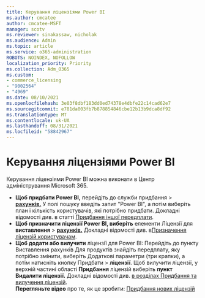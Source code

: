 ```yaml
---
title: Керування ліцензіями Power BI
ms.author: cmcatee
author: cmcatee-MSFT
manager: scotv
ms.reviewer: sinakassaw, nicholak
ms.audience: Admin
ms.topic: article
ms.service: o365-administration
ROBOTS: NOINDEX, NOFOLLOW
localization_priority: Priority
ms.collection: Adm_O365
ms.custom:
- commerce_licensing
- "9002564"
- "4969"
ms.date: 08/10/2021
ms.openlocfilehash: 3e03f8dbf183dd0ed74378e4dbfe22c14cad62e7
ms.sourcegitcommit: e781da003fb7b878854846cbe12b13b9dca8df92
ms.translationtype: MT
ms.contentlocale: uk-UA
ms.lasthandoff: 08/31/2021
ms.locfileid: "58842967"
---
```

# <a name="power-bi-license-management"></a>Керування ліцензіями Power BI

Керування ліцензіями Power BI можна виконати в Центр адміністрування Microsoft 365.

- **Щоб придбати Power BI,** перейдіть до служби придбання  \> **[рахунків.](https://go.microsoft.com/fwlink/p/?linkid=868433)** У полі пошуку введіть запит "Power BI", а потім виберіть план і кількість користувачів, які потрібно придбати. Докладні відомості див. в статті [Придбання іншої передплати](https://docs.microsoft.com/microsoft-365/commerce/try-or-buy-microsoft-365#buy-a-different-subscription).
- **Щоб призначити ліцензії Power BI, виберіть** елементи Ліцензії для **виставлення**  >  **[рахунків.](https://go.microsoft.com/fwlink/p/?linkid=842264)** Докладні відомості див. в[Призначення ліцензій користувачам](https://docs.microsoft.com/microsoft-365/admin/manage/assign-licenses-to-users).
- **Щоб додати або вилучити** ліцензії для Power BI: Перейдіть до пункту Виставлення рахунків Для продуктів знайдіть передплату, яку потрібно змінити, виберіть Додаткові параметри (три крапки), а потім натисніть кнопку Придбати  >  **[](https://go.microsoft.com/fwlink/p/?linkid=842054)** **ліцензії**.  Щоб вилучити ліцензії, у верхній частині області **Придбання** ліцензій виберіть **пункт Видалити ліцензії.** Докладні відомості див. [в розділах Придбання та вилучення ліцензій](https://docs.microsoft.com/microsoft-365/commerce/licenses/buy-licenses).\
**Перегляньте відео** про те, як це зробити: [Придбання нових ліцензій](https://go.microsoft.com/fwlink/p/?linkid=2154857)